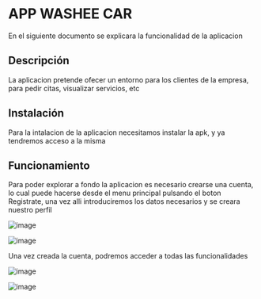 # APP WASHEE CAR

En el siguiente documento se explicara la funcionalidad de la aplicacion

## Descripción

La aplicacion pretende ofecer un entorno para los clientes de la empresa, para pedir citas, visualizar servicios, etc

## Instalación

Para la intalacion de la aplicacion necesitamos instalar la apk, y ya tendremos acceso a la misma

## Funcionamiento

Para poder explorar a fondo la aplicacion es necesario crearse una cuenta, lo cual puede hacerse desde el menu principal pulsando el boton Registrate, una vez alli introduciremos los datos necesarios y se creara nuestro perfil

![image](https://github.com/santiknu/TFG/assets/131476967/a1d462b7-0792-4e4f-bca5-f8cccd088128)

![image](https://github.com/santiknu/TFG/assets/131476967/c7c500bd-42f8-4627-9d84-28109e2e6b46)

Una vez creada la cuenta, podremos acceder a todas las funcionalidades

![image](https://github.com/santiknu/TFG/assets/131476967/dbd07dae-fc4c-4e20-bc06-42a10bee4f86)

![image](https://github.com/santiknu/TFG/assets/131476967/101ba2c1-bfe2-405b-bbf2-195b022f0a88)



